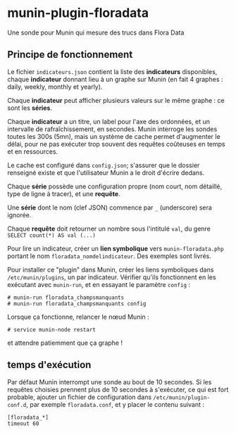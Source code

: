 # munin-plugin-floradata
Une sonde pour Munin qui mesure des trucs dans Flora Data

## Principe de fonctionnement
Le fichier `indicateurs.json` contient la liste des **indicateurs** disponibles, chaque **indicateur** donnant lieu à un graphe sur Munin (en fait 4 graphes : daily, weekly, monthly et yearly).

Chaque **indicateur** peut afficher plusieurs valeurs sur le même graphe : ce sont les **séries**.

Chaque **indicateur** a un titre, un label pour l'axe des ordonnées, et un intervalle de rafraîchissement, en secondes. Munin interroge les sondes toutes les 300s (5mn), mais un système de cache permet d'augmenter le délai, pour ne pas exécuter trop souvent des requêtes coûteuses en temps et en ressources.

Le cache est configuré dans `config.json`; s'assurer que le dossier renseigné existe et que l'utilisateur Munin a le droit d'écrire dedans.

Chaque **série** possède une configuration propre (nom court, nom détaillé, type de ligne à tracer), et une **requête**.

Une **série** dont le nom (clef JSON) commence par `_` (underscore) sera ignorée.

Chaque **requête** doit retourner un nombre sous l'intitulé `val`, du genre `SELECT count(*) AS val (...) `

Pour lire un indicateur, créer un **lien symbolique** vers `munin-floradata.php` portant le nom `floradata_nomdelindicateur`. Des exemples sont livrés.

Pour installer ce "plugin" dans Munin, créer les liens symboliques dans `/etc/munin/plugins`, un par indicateur. Vérifier qu'ils fonctionnent en les exécutant avec `munin-run`, et en essayant le paramètre `config` :
```
# munin-run floradata_champsmanquants
# munin-run floradata_champsmanquants config
```

Lorsque ça fonctionne, relancer le nœud Munin :
```
# service munin-node restart
```
et attendre patiemment que ça graphe !

## temps d'exécution
Par défaut Munin interrompt une sonde au bout de 10 secondes.
Si les requêtes choisies prennent plus de 10 secondes à s'exécuter, ce qui est fort probable, ajouter un fichier de configuration dans `/etc/munin/plugin-conf.d`, par exemple `floradata.conf`, et y placer le contenu suivant :
```
[floradata_*]
timeout 60
```
